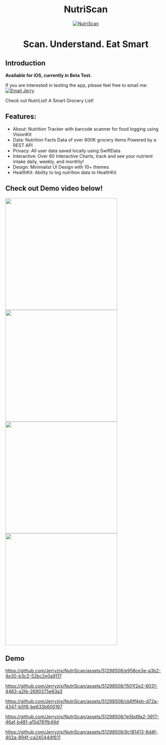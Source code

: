 <h1 align="center"> NutriScan </h1>
<p align="center">
  <a href="https://jerryzjx.com">
    <img alt="NutriScan" title="NutriScan" src="https://github.com/Jerryzjx/NutriScan/blob/main/External/IMG_9080.jpg" > 
  </a>
</p>

<p align="center">
  <h1 align="center"> Scan. Understand. Eat Smart </h1>

  
</p>
<!--
<p align="center">
  <a href="https://itunes.apple.com/us/app/gitpoint/id1251245162?mt=8">
    <img alt="Request TestFlight Access" title="App Store" src="http://i.imgur.com/0n2zqHD.png" width="140">
  </a> -->
  <!--
  <a href="https://play.google.com/store/apps/details?id=com.gitpoint">
    <img alt="Get it on Google Play" title="Google Play" src="http://i.imgur.com/mtGRPuM.png" width="140">
  </a>
</p> -->
<!-- START doctoc generated TOC please keep comment here to allow auto update -->
<!-- DON'T EDIT THIS SECTION, INSTEAD RE-RUN doctoc TO UPDATE -->

<!-- END doctoc generated TOC please keep comment here to allow auto update -->

## Introduction

<!--[![Build Status](https://img.shields.io/travis/gitpoint/git-point.svg?style=flat-square)](https://travis-ci.org/gitpoint/git-point)
[![Coveralls](https://img.shields.io/coveralls/github/gitpoint/git-point.svg?style=flat-square)](https://coveralls.io/github/gitpoint/git-point)
[![All Contributors](https://img.shields.io/badge/all_contributors-73-orange.svg?style=flat-square)](./CONTRIBUTORS.md)
[![PRs Welcome](https://img.shields.io/badge/PRs-welcome-brightgreen.svg?style=flat-square)](http://makeapullrequest.com)
[![Commitizen friendly](https://img.shields.io/badge/commitizen-friendly-brightgreen.svg?style=flat-square)](http://commitizen.github.io/cz-cli/)
[![Gitter chat](https://img.shields.io/badge/chat-on_gitter-008080.svg?style=flat-square)](https://gitter.im/git-point) -->

**Available for iOS, currently in Beta Test.**

If you are interested in testing the app, please feel free to email me: [![Email Jerry](https://img.shields.io/badge/Email-jerryz.zjx@gmail.com-D14836?style=for-the-badge&logo=gmail&logoColor=white)](mailto:jerryz.zjx@gmail.com)

Check out NutriList! A Smart Grocery List!

## Features:
- About: Nutrition Tracker with barcode scanner for food logging using VisionKit
- Data: Nutrition Facts Data of over 800K grocery items Powered by a REST API
- Privacy: All user data saved locally using SwiftData
- Interactive: Over 60 Interactive Charts, track and see your nutrient intake daily, weekly, and monthly!
- Design: Minimalist UI Design with 10+ themes
- HealthKit: Ability to log nutrition data to HealthKit
## Check out Demo video below!

<p align="left">
  <img src = "https://github.com/Jerryzjx/NutriScan/blob/main/External/IMG_9078.PNG" width=350>
  <img src = "https://github.com/Jerryzjx/NutriScan/blob/main/External/IMG_9154.PNG" width=350>
  <img src = "https://github.com/Jerryzjx/NutriScan/blob/main/External/IMG_9155.PNG" width=350>
  <img src = "https://github.com/Jerryzjx/NutriScan/blob/main/External/IMG_9156.PNG" width=350>

</p>

## Demo

https://github.com/Jerryzjx/NutriScan/assets/51298508/e958ce3e-a3b2-4e30-b3c2-52bc2e0a9117

https://github.com/Jerryzjx/NutriScan/assets/51298508/1501f2e2-6031-4483-a2fe-2690375e63a3

https://github.com/Jerryzjx/NutriScan/assets/51298508/cb6ff4eb-d72a-4347-b0f8-be633b600167

https://github.com/Jerryzjx/NutriScan/assets/51298508/1e5bd9a2-3917-46af-b481-a15d781fb49d

https://github.com/Jerryzjx/NutriScan/assets/51298508/9c181413-8d4f-402a-894f-ca245444f611


  


